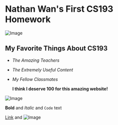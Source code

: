 # Nathan Wan's First CS193 Homework

![Image](https://encrypted-tbn0.gstatic.com/images?q=tbn:ANd9GcQ_LMI6hp-38VPg60t1bq-SblgKbhvxKjlKqg&s)
## My Favorite Things About CS193
- _The Amazing Teachers_
- _The Extremely Useful Content_
- _My Fellow Classmates_
  


  **I think I deserve 100 for this amazing website!**

![Image](https://media.istockphoto.com/id/178497529/photo/an-a-circled-on-a-blank-white-background.jpg?s=612x612&w=0&k=20&c=10jEdgC9g9mowAc9Yc-EWV110PS81LAELq82MyU5hy4=)

**Bold** and _Italic_ and `Code` text

[Link](url) and ![Image](src)
